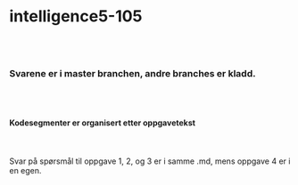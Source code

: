 # intelligence5-105
<br>
<br>
<h3>Svarene er i master branchen, andre branches er kladd.</h3>
<br>
<br> 
<h4>Kodesegmenter er organisert etter oppgavetekst</h4>
<br>
<br>
Svar på spørsmål til oppgave 1, 2, og 3 er i samme .md, mens oppgave 4 er i en egen. 
<br>

